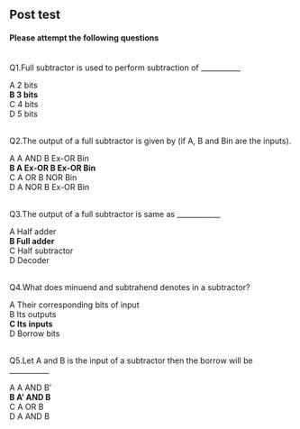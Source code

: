 ## Post test
#### Please attempt the following questions

<br>
Q1.Full subtractor is used to perform subtraction of ___________<br>

A   2 bits<br>
<b>B   3 bits</b><br>
C   4 bits<br>
D   5 bits<br><br>


Q2.The output of a full subtractor is given by (if A, B and Bin are the inputs).<br>

A   A AND B Ex-OR Bin<br>
<b>B   A Ex-OR B Ex-OR Bin</b><br>
C   A OR B NOR Bin<br>
D   A NOR B Ex-OR Bin<br><br>


Q3.The output of a full subtractor is same as ____________<br>

A   Half adder<br>
<b>B   Full adder</b><br>
C   Half subtractor<br>
D   Decoder<br><br>


Q4.What does minuend and subtrahend denotes in a subtractor?<br>

A  Their corresponding bits of input<br>
B  Its outputs<br>
<b>C   Its inputs</b><br>
D  Borrow bits<br><br>


Q5.Let A and B is the input of a subtractor then the borrow will be ___________<br>

A  A AND B’<br>
<b>B  A’ AND B</b><br>
C  A OR B<br>
D  A AND B<br><br>




